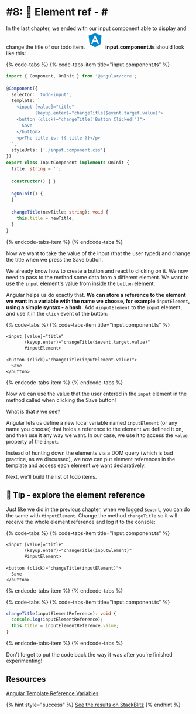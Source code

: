 # \#8: 📎 Element ref - \#

In the last chapter, we ended with our input component able to display and change the title of our todo item. ![](.gitbook/assets/component.svg) **input.component.ts** should look like this:

{% code-tabs %}
{% code-tabs-item title="input.component.ts" %}
```typescript
import { Component, OnInit } from '@angular/core';

@Component({
  selector: 'todo-input',
  template: `
    <input [value]="title"
           (keyup.enter)="changeTitle($event.target.value)">
    <button (click)="changeTitle('Button Clicked!')">
      Save
    </button>
    <p>The title is: {{ title }}</p>
  `,
  styleUrls: ['./input.component.css']
})
export class InputComponent implements OnInit {
  title: string = '';

  constructor() { }

  ngOnInit() {
  }

  changeTitle(newTitle: string): void {
    this.title = newTitle;
  }
}
```
{% endcode-tabs-item %}
{% endcode-tabs %}

Now we want to take the value of the input \(that the user typed\) and change the title when we press the Save button.

We already know how to create a button and react to clicking on it. We now need to pass to the method some data from a different element. We want to use the `input` element's value from inside the `button` element.

Angular helps us do exactly that. **We can store a reference to the element we want in a variable with the name we choose, for example** `inputElement`**, using a simple syntax - a hash.** Add `#inputElement` to the `input` element, and use it in the `click` event of the button:

{% code-tabs %}
{% code-tabs-item title="input.component.ts" %}
```markup
<input [value]="title"
       (keyup.enter)="changeTitle($event.target.value)"
       #inputElement>

<button (click)="changeTitle(inputElement.value)">
  Save
</button>
```
{% endcode-tabs-item %}
{% endcode-tabs %}

Now we can use the value that the user entered in the `input` element in the method called when clicking the Save button!

What is that `#` we see?

Angular lets us define a new local variable named `inputElement` \(or any name you choose\) that holds a reference to the element we defined it on, and then use it any way we want. In our case, we use it to access the `value` property of the `input`.

Instead of hunting down the elements via a DOM query \(which is bad practice, as we discussed\), we now can put element references in the template and access each element we want declaratively.

Next, we'll build the list of todo items.

## 🧪 Tip - explore the element reference

Just like we did in the previous chapter, when we logged `$event`, you can do the same with `#inputElement`. Change the method `changeTitle` so it will receive the whole element reference and log it to the console:

{% code-tabs %}
{% code-tabs-item title="input.component.ts" %}
```markup
<input [value]="title"
       (keyup.enter)="changeTitle(inputElement)"
       #inputElement>

<button (click)="changeTitle(inputElement)">
  Save
</button>
```
{% endcode-tabs-item %}
{% endcode-tabs %}

{% code-tabs %}
{% code-tabs-item title="input.component.ts" %}
```typescript
changeTitle(inputElementReference): void {
  console.log(inputElementReference);
  this.title = inputElementReference.value;
}
```
{% endcode-tabs-item %}
{% endcode-tabs %}

Don't forget to put the code back the way it was after you're finished experimenting!

## Resources

[Angular Template Reference Variables](https://angular.io/guide/template-syntax#template-reference-variables--var-)

{% hint style="success" %}
[See the results on StackBlitz](https://stackblitz.com/github/angularbootcamp/todo-list-tutorial-steps/tree/step-08_Element_ref)
{% endhint %}



